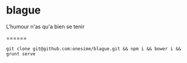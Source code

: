blague
======

L'humour n'as qu'a bien se tenir

======

``` git clone git@github.com:onesime/blague.git && npm i && bower i && grunt serve ```
